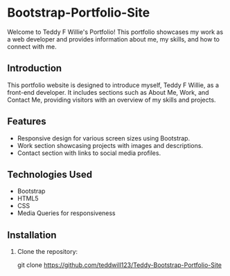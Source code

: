 # Bootstrap-Portfolio-Site

Welcome to Teddy F Willie's Portfolio! This portfolio showcases my work as a web developer and provides information about me, my skills, and how to connect with me.

## Introduction

This portfolio website is designed to introduce myself, Teddy F Willie, as a front-end developer. It includes sections such as About Me, Work, and Contact Me, providing visitors with an overview of my skills and projects.

## Features

- Responsive design for various screen sizes using Bootstrap.
- Work section showcasing projects with images and descriptions.
- Contact section with links to social media profiles.

## Technologies Used

- Bootstrap
- HTML5
- CSS
- Media Queries for responsiveness

## Installation

1. Clone the repository:

   git clone https://github.com/teddwill123/Teddy-Bootstrap-Portfolio-Site